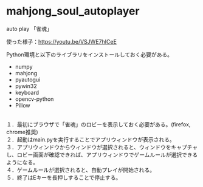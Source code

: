 # mahjong_soul_autoplayer
auto play 「雀魂」

使った様子：https://youtu.be/VSJWE7hICeE

Python環境と以下のライブラリをインストールしておく必要がある。
<br><ul><li>numpy</li><li>mahjong</li><li>pyautogui</li><li>pywin32</li><li>keyboard</li><li>opencv-python</li><li>Pillow</li></ul>
<br>１．最初にブラウザで「雀魂」のロビーを表示しておく必要がある。(firefox, chrome推奨)
<br>２．起動はmain.pyを実行することでアプリウィンドウが表示される。
<br>３．アプリウィンドウからウィンドウが選択されると、ウィンドウをキャプチャし、ロビー画面が確認できれば、アプリウィンドウでゲームルールが選択できるようになる。
<br>４．ゲームルールが選択されると、自動プレイが開始される。
<br>５．終了はEキーを長押しすることで停止する。
